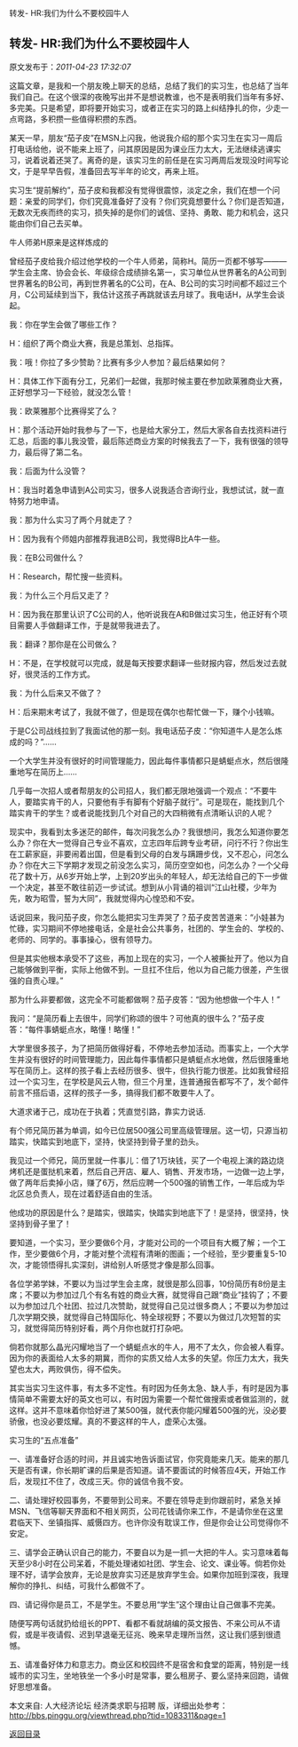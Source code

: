 转发- HR:我们为什么不要校园牛人
## 转发- HR:我们为什么不要校园牛人

 原文发布于：*2011-04-23 17:32:07*

这篇文章，是我和一个朋友晚上聊天的总结，总结了我们的实习生，也总结了当年我们自己。在这个很深的夜晚写出并不是想说教谁，也不是表明我们当年有多好、多完美。只是希望，即将要开始实习，或者正在实习的路上纠结挣扎的你，少走一点弯路，多积攒一些值得积攒的东西。

某天一早，朋友&ldquo;茄子皮&rdquo;在MSN上闪我，他说我介绍的那个实习生在实习一周后打电话给他，说不能来上班了，问其原因是因为课业压力太大，无法继续逃课实习，说着说着还哭了。离奇的是，该实习生的前任是在实习两周后发现没时间写论文，于是早早告假，准备回去写半年的论文，再来上班。

实习生&ldquo;提前解约&rdquo;，茄子皮和我都没有觉得很震惊，淡定之余，我们在想一个问题：亲爱的同学们，你们究竟准备好了没有？你们究竟想要什么？你们是否知道，无数次无疾而终的实习，损失掉的是你们的诚信、坚持、勇敢、能力和机会，这只能由你们自己去买单。

牛人师弟H原来是这样炼成的

曾经茄子皮给我介绍过他学校的一个牛人师弟，简称H。简历一页都不够写&mdash;&mdash;&mdash;学生会主席、协会会长、年级综合成绩排名第一，实习单位从世界著名的A公司到世界著名的B公司，再到世界著名的C公司，在A、B公司的实习时间都不超过三个月，C公司延续到当下，我估计这孩子再跳就该去月球了。我电话H，从学生会谈起。

我：你在学生会做了哪些工作？

H：组织了两个商业大赛，我是总策划、总指挥。

我：哦！你拉了多少赞助？比赛有多少人参加？最后结果如何？

H：具体工作下面有分工，兄弟们一起做，我那时候主要在参加欧莱雅商业大赛，正好想学习一下经验，就没怎么管！

我：欧莱雅那个比赛得奖了么？

H：那个活动开始时我参与了一下，也是给大家分工，然后大家各自去找资料进行汇总，后面的事儿我没管，最后陈述商业方案的时候我去了一下，我有很强的领导力，最后得了第二名。

我：后面为什么没管？

H：我当时着急申请到A公司实习，很多人说我适合咨询行业，我想试试，就一直特努力地申请。

我：那为什么实习了两个月就走了？

H：因为我有个师姐内部推荐我进B公司，我觉得B比A牛一些。

我：在B公司做什么？

H：Research，帮忙搜一些资料。

我：为什么三个月后又走了？

H：因为我在那里认识了C公司的人，他听说我在A和B做过实习生，他正好有个项目需要人手做翻译工作，于是就带我进去了。

我：翻译？那你是在公司做么？

H：不是，在学校就可以完成，就是每天按要求翻译一些财报内容，然后发过去就好，很灵活的工作方式。

我：为什么后来又不做了？

H：后来期末考试了，我就不做了，但是现在偶尔也帮忙做一下，赚个小钱嘛。

于是C公司战线拉到了我面试他的那一刻。我电话茄子皮：&ldquo;你知道牛人是怎么炼成的吗？&rdquo;&hellip;&hellip;

一个大学生并没有很好的时间管理能力，因此每件事情都只是蜻蜓点水，然后很隆重地写在简历上&hellip;&hellip;

几乎每一次招人或者帮朋友的公司招人，我们都无限地强调一个观点：&ldquo;不要牛人，要踏实肯干的人，只要他有手有脚有个好脑子就行&rdquo;。可是现在，能找到几个踏实肯干的学生？或者说能找到几个对自己的大四稍微有点清晰认识的人呢？

现实中，我看到太多迷茫的邮件，每次问我怎么办？我很想问，我怎么知道你要怎么办？你在大一觉得自己专业不喜欢，立志四年后跨专业考研，问行不行？你出生在工薪家庭，非要闹着出国，但是看到父母的白发与蹒跚步伐，又不忍心，问怎么办？你在大三下学期才发现之前没怎么实习，简历空空如也，问怎么办？一个父母花了数十万，从6岁开始上学，上到20岁出头的年轻人，却无法给自己的下一步做一个决定，甚至不敢往前迈一步试试。想到从小背诵的祖训&ldquo;江山社稷，少年为先，敢为昭雪，誓为大同&rdquo;，我就觉得内心惶恐和不安。

话说回来，我问茄子皮，你怎么能把实习生弄哭了？茄子皮苦苦道来：&ldquo;小娃甚为忙碌，实习期间不停地接电话，全是社会公共事务，社团的、学生会的、学校的、老师的、同学的。事事操心，很有领导力。

但是其实他根本承受不了这些，再加上现在的实习，一个人被撕扯开了。他以为自己能够做到平衡，实际上他做不到。一旦扛不住后，他以为自己能力很差，产生很强的自责心理。&rdquo;

那为什么非要都做，这完全不可能都做啊？茄子皮答：&ldquo;因为他想做一个牛人！&rdquo;

我问：&ldquo;是简历看上去很牛，同学们称颂的很牛？可他真的很牛么？&rdquo;茄子皮答：&ldquo;每件事蜻蜓点水，略懂！略懂！&rdquo;

大学里很多孩子，为了把简历做得好看，不停地去参加活动。而事实上，一个大学生并没有很好的时间管理能力，因此每件事情都只是蜻蜓点水地做，然后很隆重地写在简历上。这样的孩子看上去经历很多、很牛，但执行能力很差。比如我曾经招过一个实习生，在学校是风云人物，但三个月里，连普通报告都写不了，发个邮件前言不搭后语，这样的孩子一多，搞得我们都不敢要牛人了。

大道求诸于己，成功在于执着；凭直觉引路，靠实力说话.&#160;

有个师兄简历甚为单调，如今已位居500强公司里高级管理层。这一切，只源当初踏实，快踏实到地底下，坚持，快坚持到骨子里的劲头。

我见过一个师兄，简历里就一件事儿：借了1万块钱，买了一个电视上演的路边烧烤机还是蛋挞机来着，然后自己开店、雇人、销售、开发市场，一边做一边上学，做了两年后卖掉小店，赚了6万，然后应聘一个500强的销售工作，一年后成为华北区总负责人，现在过着舒适自由的生活。

他成功的原因是什么？是踏实，很踏实，快踏实到地底下了！是坚持，很坚持，快坚持到骨子里了！

要知道，一个实习，至少要做6个月，才能对公司的一个项目有大概了解；一个工作，至少要做6个月，才能对整个流程有清晰的图画；一个经验，至少要重复5-10次，才能领悟得扎实深刻，讲给别人听感觉才像是那么回事。

各位学弟学妹，不要以为当过学生会主席，就很是那么回事，10份简历有8份是主席；不要以为参加过几个有名有姓的商业大赛，就觉得自己跟&ldquo;商业&rdquo;挂钩了；不要以为参加过几个社团、拉过几次赞助，就觉得自己见过很多商人；不要以为参加过几次学期交换，就觉得自己特国际化、特全球视野；不要以为做过几次短暂的实习，就觉得简历特别好看，两个月你也就打打杂吧。

倘若你就那么晶光闪耀地当了一个蜻蜓点水的牛人，用不了太久，你会被人看穿。因为你的表面给人太多的期冀，而你的实质又给人太多的失望。你压力太大，我失望也太大，两败俱伤，得不偿失。

其实当实习生这件事，有太多不定性。有时因为任务太急、缺人手，有时是因为事情简单不需要太好的英文也可以，有时因为需要一个帮忙做搜索或者做监测的，就这样。这并不意味着你恰好进了某500强，就代表你能闪耀着500强的光，没必要骄傲，也没必要炫耀。真的不要这样的牛人，虚荣心太强。&#160;

实习生的&ldquo;五点准备&rdquo;

一、请准备好合适的时间，并且诚实地告诉面试官，你究竟能来几天。能来的那几天是否有课，你长期旷课的后果是否知道。请不要面试的时候答应4天，开始工作后，发现扛不住了，改成三天。你的诚信令我不安。

二、请处理好校园事务，不要带到公司来。不要在领导走到你跟前时，紧急关掉MSN、飞信等聊天界面和不相关网页，公司花钱请你来工作，不是请你坐在这里君临天下、坐镇指挥、威慑四方。也许你没有耽误工作，但是你会让公司觉得你不安定。

三、请学会正确认识自己的能力，不要自以为是一抓一大把的牛人。实习意味着每天至少8小时在公司呆着，不能处理诸如社团、学生会、论文、课业等。倘若你处理不好，请学会放弃，无论是放弃实习还是放弃学生会。如果你加班到深夜，我理解你的挣扎、纠结，可我什么都做不了。

四、请记得你是员工，不是学生。不要总用&ldquo;学生&rdquo;这个理由让自己做事不完美。

随便写两句话就扔给组长的PPT、看都不看就胡编的英文报告、不来公司从不请假，或是半夜请假、迟到早退毫无征兆、晚来早走理所当然，这让我们感到很遗憾。

五、请准备好体力和意志力。商业区和校园终不是宿舍和食堂的距离，特别是一线城市的实习生，坐地铁坐一个多小时是常事，要么租房子、要么坚持来回跑，请做好思想准备。

本文来自: 人大经济论坛 经济类求职与招聘
版，详细出处参考：http://bbs.pinggu.org/viewthread.php?tid=1083311&page=1

[返回目录](index.html)
